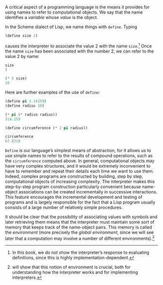 A critical aspect of a programming language is the means it provides for
using names to refer to computational objects. We say that the name
identifies a _variable_ whose _value_ is the object.

In the Scheme dialect of Lisp, we name things with `define`. Typing

```lisp
(define size 2)
```

causes the interpreter to associate the value 2 with the name
`size`.[^⁸] Once the name `size` has been associated with the
number 2, we can refer to the value 2 by name:

```lisp
size
2

(* 5 size)
10
```

Here are further examples of the use of `define`:

```lisp
(define pi 3.14159)
(define radius 10)

(* pi (* radius radius))
314.159

(define circumference (* 2 pi radius))

circumference
62.8318
```

`Define` is our language’s simplest means of abstraction, for it allows
us to use simple names to refer to the results of compound operations,
such as the `circumference` computed above. In general, computational
objects may have very complex structures, and it would be extremely
inconvenient to have to remember and repeat their details each time we
want to use them. Indeed, complex programs are constructed by building,
step by step, computational objects of increasing complexity. The
interpreter makes this step-by-step program construction particularly
convenient because name-object associations can be created incrementally
in successive interactions. This feature encourages the incremental
development and testing of programs and is largely responsible for the
fact that a Lisp program usually consists of a large number of
relatively simple procedures.

It should be clear that the possibility of associating values with
symbols and later retrieving them means that the interpreter must
maintain some sort of memory that keeps track of the name-object pairs.
This memory is called the _environment_ (more precisely the _global
environment_, since we will see later that a computation may involve a
number of different environments).[^⁹]

[^⁸]:
    In this book, we do not show the interpreter’s response to
    evaluating definitions, since this is highly implementation-dependent.

[^⁹]:
    will show that this
    notion of environment is crucial, both for understanding how the
    interpreter works and for implementing interpreters.
